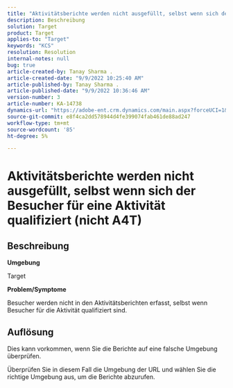 ```yaml
---
title: "Aktivitätsberichte werden nicht ausgefüllt, selbst wenn sich der Besucher für eine Aktivität qualifiziert (nicht A4T)"
description: Beschreibung
solution: Target
product: Target
applies-to: "Target"
keywords: "KCS"
resolution: Resolution
internal-notes: null
bug: true
article-created-by: Tanay Sharma .
article-created-date: "9/9/2022 10:25:40 AM"
article-published-by: Tanay Sharma .
article-published-date: "9/9/2022 10:36:46 AM"
version-number: 3
article-number: KA-14738
dynamics-url: "https://adobe-ent.crm.dynamics.com/main.aspx?forceUCI=1&pagetype=entityrecord&etn=knowledgearticle&id=20c1b4bc-2930-ed11-9db1-002248086735"
source-git-commit: e8f4ca2dd578944d4fe399074fab461de88ad247
workflow-type: tm+mt
source-wordcount: '85'
ht-degree: 5%

---
```


# Aktivitätsberichte werden nicht ausgefüllt, selbst wenn sich der Besucher für eine Aktivität qualifiziert (nicht A4T)

## Beschreibung


<b>Umgebung</b>

Target



<b>Problem/Symptome</b>

Besucher werden nicht in den Aktivitätsberichten erfasst, selbst wenn Besucher für die Aktivität qualifiziert sind.


## Auflösung


Dies kann vorkommen, wenn Sie die Berichte auf eine falsche Umgebung überprüfen.



Überprüfen Sie in diesem Fall die Umgebung der URL und wählen Sie die richtige Umgebung aus, um die Berichte abzurufen.
